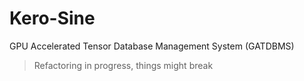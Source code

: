 # Kero-Sine

GPU Accelerated Tensor Database Management System (GATDBMS)

> Refactoring in progress, things might break
